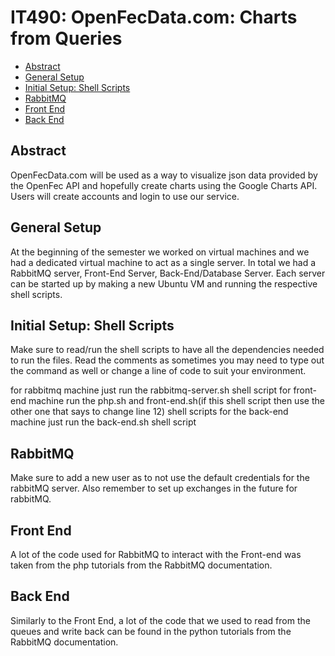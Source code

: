 # IT490: OpenFecData.com: Charts from Queries

- [Abstract](https://github.com/blueshelled99/IT490#abstract)
- [General Setup](https://gitbub.com/blueshelled99/IT490#general-setup)
- [Initial Setup: Shell Scripts](https://github.com/blueshelled99/IT490#initial-setup-shell-scripts)
- [RabbitMQ](https://gitbub.com/blueshelled99/IT490#rabbitmq)
- [Front End](https://gitbub.com/blueshelled99/IT490#front-end)
- [Back End](https://gitbub.com/blueshelled99/IT490#back-end)

## Abstract

OpenFecData.com will be used as a way to visualize json data provided by the OpenFec API and hopefully create charts using the Google Charts API. Users will create accounts and login to use our service. 

## General Setup

At the beginning of the semester we worked on virtual machines and we had a dedicated virtual machine to act as a single server. In total we had a RabbitMQ server, Front-End Server, Back-End/Database Server. Each server can be started up by making a new Ubuntu VM and running the respective shell scripts. 

## Initial Setup: Shell Scripts

Make sure to read/run the shell scripts to have all the dependencies needed to run the files.
Read the comments as sometimes you may need to type out the command as well or change a line of code to suit your environment.

for rabbitmq machine just run the rabbitmq-server.sh shell script
for front-end machine run the php.sh and front-end.sh(if this shell script then use the other one that says to change line 12) shell scripts
for the back-end machine just run the back-end.sh shell script

## RabbitMQ

Make sure to add a new user as to not use the default credentials for the rabbitMQ server. Also remember to set up exchanges in the future for rabbitMQ.

## Front End

A lot of the code used for RabbitMQ to interact with the Front-end was taken from the php tutorials from the RabbitMQ documentation. 

## Back End

Similarly to the Front End, a lot of the code that we used to read from the queues and write back can be found in the python tutorials from the RabbitMQ documentation. 
